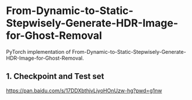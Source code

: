 # From-Dynamic-to-Static-Stepwisely-Generate-HDR-Image-for-Ghost-Removal

PyTorch implementation of From-Dynamic-to-Static-Stepwisely-Generate-HDR-Image-for-Ghost-Removal.


## 1. Checkpoint and Test set

[https://pan.baidu.com/s/17DDXbthjvLjyoHOnUzw-hg?pwd=g1nw
](https://drive.google.com/file/d/1xwuwtDpdKQT8FsHo-G66eyznZ0p2Ks0p/view?usp=drive_link)
